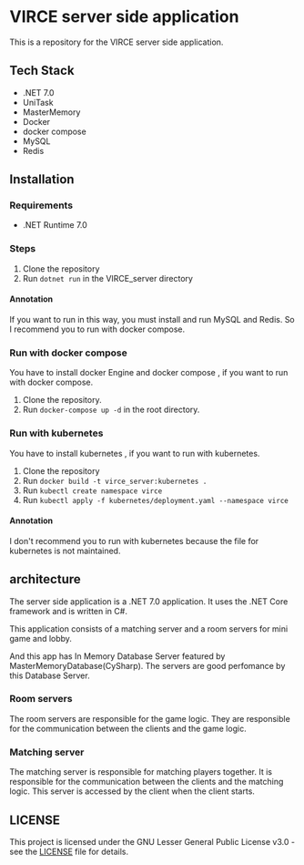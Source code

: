﻿# VIRCE server side application
This is a repository for the VIRCE server side application.

## Tech Stack
- .NET 7.0
- UniTask
- MasterMemory
- Docker
- docker compose
- MySQL
- Redis

## Installation
### Requirements
- .NET Runtime 7.0

### Steps
1. Clone the repository
2. Run `dotnet run` in the VIRCE_server directory

#### Annotation
If you want to run in this way, you must install and run MySQL and Redis.
So I recommend you to run with docker compose.

### Run with docker compose
You have to install docker Engine and docker compose , if you want to run with docker compose.
1. Clone the repository.
2. Run `docker-compose up -d` in the root directory.

### Run with kubernetes
You have to install kubernetes , if you want to run with kubernetes.
1. Clone the repository
2. Run `docker build -t virce_server:kubernetes .`
3. Run `kubectl create namespace virce`
4. Run `kubectl apply -f kubernetes/deployment.yaml --namespace virce`

#### Annotation
I don't recommend you to run with kubernetes because the file for kubernetes is not maintained.

## architecture
The server side application is a .NET 7.0 application.
It uses the .NET Core framework and is written in C#.

This application consists of a matching server and a room servers for mini game and lobby.

And this app has In Memory Database Server featured by MasterMemoryDatabase(CySharp).
The servers are good perfomance by this Database Server.

### Room servers
The room servers are responsible for the game logic.
They are responsible for the communication between the clients and the game logic.

### Matching server
The matching server is responsible for matching players together.
It is responsible for the communication between the clients and the matching logic.
This server is accessed by the client when the client starts.

## LICENSE
This project is licensed under the GNU Lesser General Public License v3.0 - see the [LICENSE](LICENSE) file for details.
